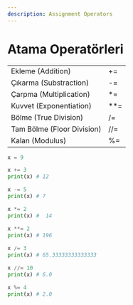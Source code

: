 ```yaml
---
description: Assignment Operators
---
```


# Atama Operatörleri

|                            |       |
| -------------------------- | ----- |
| Ekleme (Addition)          | +=    |
| Çıkarma (Substraction)     | -=    |
| Çarpma (Multiplication)    | \*=   |
| Kuvvet (Exponentiation)    | \*\*= |
| Bölme (True Division)      | /=    |
| Tam Bölme (Floor Division) | //=   |
| Kalan (Modulus)            | %=    |

```python
x = 9

x += 3  
print(x) # 12

x -= 5  
print(x) # 7

x *= 2 
print(x) #  14

x **= 2  
print(x) # 196
 
x /= 3 
print(x) # 65.33333333333333

x //= 10 
print(x) # 6.0

x %= 4 
print(x) # 2.0
```
